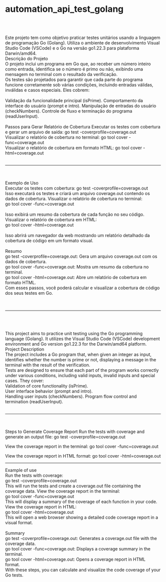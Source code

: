 # automation_api_test_golang
<br> <br> 

Este projeto tem como objetivo praticar testes unitários usando a linguagem de programação Go (Golang). Utiliza o ambiente de desenvolvimento Visual Studio Code (VSCode) e o Go na versão go1.22.3 para plataforma Darwin/amd64.
<br> 
Descrição do Projeto
<br> 
O projeto inclui um programa em Go que, ao receber um número inteiro como entrada, identifica se o número é primo ou não, exibindo uma mensagem no terminal com o resultado da verificação.
<br> 
Os testes são projetados para garantir que cada parte do programa funcione corretamente sob várias condições, incluindo entradas válidas, inválidas e casos especiais. Eles cobrem:
<br> <br> 
Validação da funcionalidade principal (isPrime).
Comportamento da interface do usuário (prompt e intro).
Manipulação de entradas do usuário (checkNumbers).
Controle de fluxo e terminação do programa (readUserInput).
<br> <br> 
Passos para Gerar Relatório de Cobertura
Executar os testes com cobertura e gerar um arquivo de saída:
go test -coverprofile=coverage.out
<br> 
Visualizar o relatório de cobertura no terminal:
go tool cover -func=coverage.out
<br> 
Visualizar o relatório de cobertura em formato HTML:
go tool cover -html=coverage.out
<br> <br> 
__________________________________
<br> <br> 
Exemplo de Uso
<br> 
Executar os testes com cobertura:
go test -coverprofile=coverage.out
<br> 
Isso executará os testes e criará um arquivo coverage.out contendo os dados de cobertura.
Visualizar o relatório de cobertura no terminal:
<br> 
go tool cover -func=coverage.out
<br> <br> 
Isso exibirá um resumo da cobertura de cada função no seu código.
Visualizar o relatório de cobertura em HTML:
<br> 
go tool cover -html=coverage.out
<br> <br> 
Isso abrirá um navegador da web mostrando um relatório detalhado da cobertura de código em um formato visual.
<br> <br> 
Resumo
<br> 
go test -coverprofile=coverage.out: Gera um arquivo coverage.out com os dados de cobertura.
<br> 
go tool cover -func=coverage.out: Mostra um resumo da cobertura no terminal.
<br> 
go tool cover -html=coverage.out: Abre um relatório de cobertura em formato HTML.
<br> 
Com esses passos, você poderá calcular e visualizar a cobertura de código dos seus testes em Go.
<br> <br> <br> 


-----------------------------------------------------------------------
<br> <br> <br> 
This project aims to practice unit testing using the Go programming language (Golang). It utilizes the Visual Studio Code (VSCode) development environment and Go version go1.22.3 for the Darwin/amd64 platform.
<br> 
Project Description
<br> 
The project includes a Go program that, when given an integer as input, identifies whether the number is prime or not, displaying a message in the terminal with the result of the verification.
<br> 
Tests are designed to ensure that each part of the program works correctly under various conditions, including valid inputs, invalid inputs and special cases. They cover:
<br> 
Validation of core functionality (isPrime).
<br> 
User interface behavior (prompt and intro).
<br> 
Handling user inputs (checkNumbers).
Program flow control and termination (readUserInput).
<br> <br> 
________________________________________
<br> <br> 
Steps to Generate Coverage Report
Run the tests with coverage and generate an output file:
go test -coverprofile=coverage.out

View the coverage report in the terminal:
go tool cover -func=coverage.out

View the coverage report in HTML format:
go tool cover -html=coverage.out

__________________________________
Example of use
<br> 
Run the tests with coverage:
<br> 
go test -coverprofile=coverage.out
<br> 
This will run the tests and create a coverage.out file containing the coverage data.
View the coverage report in the terminal:
<br> 
go tool cover -func=coverage.out
<br> 
This will display a summary of the coverage of each function in your code.
View the coverage report in HTML:
<br> 
go tool cover -html=coverage.out
<br> 
This will open a web browser showing a detailed code coverage report in a visual format.
<br> <br> 
Summary
<br> 
go test -coverprofile=coverage.out: Generates a coverage.out file with the coverage data.
<br> 
go tool cover -func=coverage.out: Displays a coverage summary in the terminal.
<br> 
go tool cover -html=coverage.out: Opens a coverage report in HTML format.
<br> 
With these steps, you can calculate and visualize the code coverage of your Go tests.
<br> 

